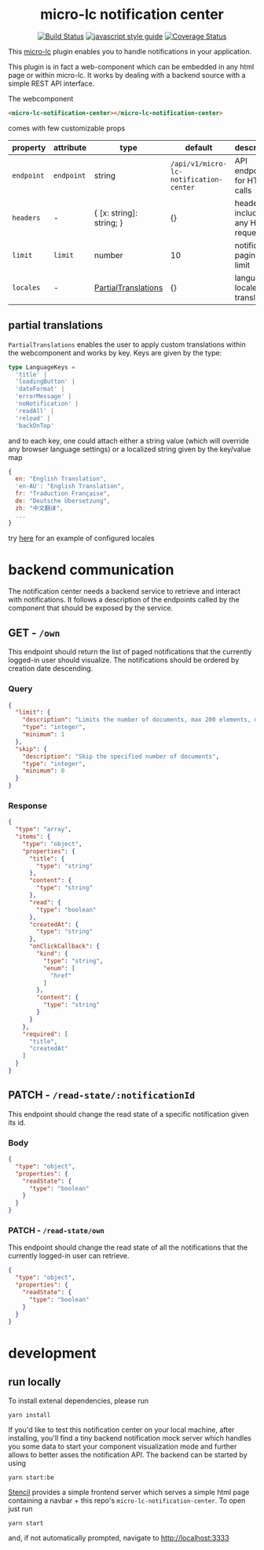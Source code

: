 <div align="center">

# micro-lc notification center

[![Build Status][github-actions-svg]][github-actions]
[![javascript style guide][standard-mia-svg]][standard-mia]
[![Coverage Status][coverall-svg]][coverall-io]

</div>

This [micro-lc][micro-lc] plugin enables you to handle notifications in your application.

This plugin is in fact a web-component which can be embedded in any html page or within micro-lc. It works by dealing
with a backend source with a simple REST API interface.

The webcomponent

```html
<micro-lc-notification-center></micro-lc-notification-center>
```

comes with few customizable props

| property | attribute | type | default | description |
|----------|-----------|------|---------|-------------|
|`endpoint`|`endpoint`|string|`/api/v1/micro-lc-notification-center`|API endpoint for HTTP calls|
|`headers`| - |{ [x: string]: string; }|{}|headers included in any HTTP request|
|`limit`|`limit`|number|10|notification pagination limit|
|`locales`| - |[PartialTranslations](#partial-translations)|{}|language locales and translations|

## partial translations

`PartialTranslations` enables the user to apply custom translations within the webcomponent and works by key. Keys are given by the type:

```typescript
type LanguageKeys =
  'title' |
  'loadingButton' |
  'dateFormat' |
  'errorMessage' |
  'noNotification' |
  'readAll' |
  'reload' |
  'backOnTop'
```

and to each key, one could attach either a string value (which will override any browser language settings) or a localized string given by the key/value map

```javascript
{
  en: "English Translation",
  'en-AU': "English Translation",
  fr: "Traduction Française",
  de: "Deutsche Übersetzung",
  zh: "中文翻译",
  ...
}
```

try [here](src/index.html) for an example of configured locales

# backend communication

The notification center needs a backend service to retrieve and interact with notifications. It follows a description of
the endpoints called by the component that should be exposed by the service.

## GET - `/own`

This endpoint should return the list of paged notifications that the currently logged-in user should visualize. The notifications
should be ordered by creation date descending.

### Query

```json
{
  "limit": {
    "description": "Limits the number of documents, max 200 elements, minimum 1",
    "type": "integer",
    "minimum": 1
  },
  "skip": {
    "description": "Skip the specified number of documents",
    "type": "integer",
    "minimum": 0
  }
}
```

### Response

```json
{
  "type": "array",
  "items": {
    "type": "object",
    "properties": {
      "title": {
        "type": "string"
      },
      "content": {
        "type": "string"
      },
      "read": {
        "type": "boolean"
      },
      "createdAt": {
        "type": "string"
      },
      "onClickCallback": {
        "kind": {
          "type": "string",
          "enum": [
            "href"
          ]
        },
        "content": {
          "type": "string"
        }
      }
    },
    "required": [
      "title",
      "createdAt"
    ]
  }
}
```

## PATCH - `/read-state/:notificationId`

This endpoint should change the read state of a specific notification given its id.

### Body

```json
{
  "type": "object",
  "properties": {
    "readState": {
      "type": "boolean"
    }
  }
}
```

### PATCH - `/read-state/own`

This endpoint should change the read state of all the notifications that the currently logged-in user can retrieve.

```json
{
  "type": "object",
  "properties": {
    "readState": {
      "type": "boolean"
    }
  }
}
```

# development

## run locally

To install extenal dependencies, please run

```shell
yarn install
```

If you'd like to test this notification center on your local machine, after installing,
you'll find a tiny backend notification mock server which handles you some data to start your component visualization mode and further allows to better
asses the notification API. The backend can be started by using

```shell
yarn start:be
```

[Stencil](https://stenciljs.com/) provides a simple frontend server which serves a simple html page containing a navbar + this repo's `micro-lc-notification-center`.
To open just run

```shell
yarn start
```

and, if not automatically prompted, navigate to <http://localhost:3333>

[micro-lc]: https://github.com/micro-lc/micro-lc
[standard-mia-svg]: https://img.shields.io/badge/code_style-standard--mia-orange.svg
[standard-mia]: https://github.com/mia-platform/eslint-config-mia
[coverall-svg]: https://coveralls.io/repos/github/mia-platform/microlc/badge.svg
[coverall-io]: https://coveralls.io/github/mia-platform/micro-lc-notification-center
[github-actions]: https://github.com/mia-platform/microlc/actions
[github-actions-svg]: https://img.shields.io/github/workflow/status/mia-platform/microlc/Node.js%20fe-container%20CI
